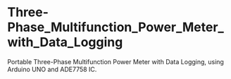 # Three-Phase_Multifunction_Power_Meter_with_Data_Logging
Portable Three-Phase Multifunction Power Meter with Data Logging, using Arduino UNO and ADE7758 IC.
